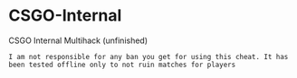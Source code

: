 # CSGO-Internal
CSGO Internal Multihack (unfinished)
```
I am not responsible for any ban you get for using this cheat. It has been tested offline only to not ruin matches for players
```
